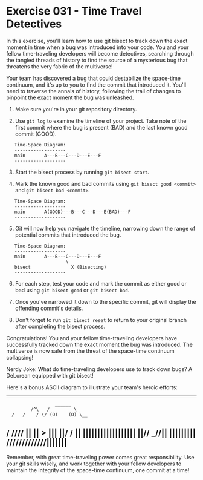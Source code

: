 # Exercise 031 - Time Travel Detectives

In this exercise, you'll learn how to use git bisect to track down the exact moment
in time when a bug was introduced into your code. You and your fellow
time-traveling developers will become detectives, searching through the tangled
threads of history to find the source of a mysterious bug that threatens the very
fabric of the multiverse!

Your team has discovered a bug that could destabilize the space-time continuum, and
it's up to you to find the commit that introduced it. You'll need to traverse the
annals of history, following the trail of changes to pinpoint the exact moment the
bug was unleashed.

1. Make sure you're in your git repository directory.

2. Use `git log` to examine the timeline of your project. Take note of the first
   commit where the bug is present (BAD) and the last known good commit (GOOD).

```
   Time-Space Diagram:
   -------------------
   main       A---B---C---D---E---F
   -------------------
```

3. Start the bisect process by running `git bisect start`.

4. Mark the known good and bad commits using `git bisect good <commit>` and
   `git bisect bad <commit>`.

```
   Time-Space Diagram:
   -------------------
   main       A(GOOD)---B---C---D---E(BAD)---F
   -------------------
```

5. Git will now help you navigate the timeline, narrowing down the range of
   potential commits that introduced the bug.

```
   Time-Space Diagram:
   -------------------
   main       A---B---C---D---E---F
                      \
   bisect               X (Bisecting)
   -------------------
```

6. For each step, test your code and mark the commit as either good or bad using
   `git bisect good` or `git bisect bad`.

7. Once you've narrowed it down to the specific commit, git will display the
   offending commit's details.

8. Don't forget to run `git bisect reset` to return to your original branch after
   completing the bisect process.

Congratulations! You and your fellow time-traveling developers have successfully
tracked down the exact moment the bug was introduced. The multiverse is now safe
from the threat of the space-time continuum collapsing!

Nerdy Joke: What do time-traveling developers use to track down bugs? A DeLorean
equipped with git bisect!

Here's a bonus ASCII diagram to illustrate your team's heroic efforts:

---
                      ______
             /^\   /         \
      /   /    / \/ (O)    (O) \__
 / /\/\//      ||          ||    >
|||  ||/ /  ||  ||||||||||||||||||
 \|\|//    \_\/\/||       |||||||||
  \/\/\/\/\/\/\/\/\/\/\/\/\/|||||||
---
Remember, with great time-traveling power comes great responsibility. Use your git
skills wisely, and work together with your fellow developers to maintain the
integrity of the space-time continuum, one commit at a time!

